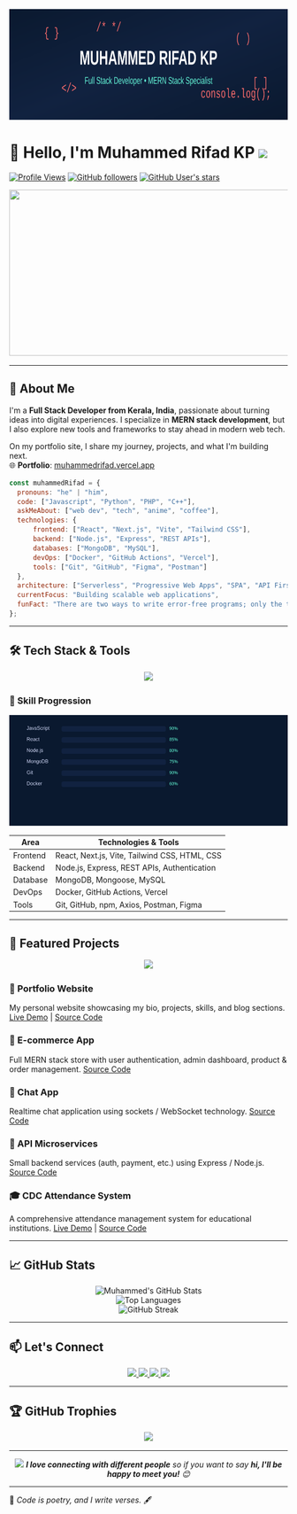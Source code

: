 <div align="center">
  <img src="myBanner.svg" width="800" height="200"/>
</div>

# 👋 Hello, I'm **Muhammed Rifad KP** <img src="https://media.giphy.com/media/hvRJCLFzcasrR4ia7z/giphy.gif" width="25px">

[![Profile Views](https://komarev.com/ghpvc/?username=muhammedrifadkp&color=brightgreen)](https://github.com/muhammedrifadkp)
[![GitHub followers](https://img.shields.io/github/followers/muhammedrifadkp?style=social)](https://github.com/muhammedrifadkp)
[![GitHub User's stars](https://img.shields.io/github/stars/muhammedrifadkp?style=social)](https://github.com/muhammedrifadkp)

<div align="center">
  <img src="https://media.giphy.com/media/dWesBcTLavkZuG35MI/giphy.gif" width="600" height="300"/>
</div>

---

## 🧩 About Me

I'm a **Full Stack Developer from Kerala, India**, passionate about turning ideas into digital experiences. I specialize in **MERN stack development**, but I also explore new tools and frameworks to stay ahead in modern web tech.

On my portfolio site, I share my journey, projects, and what I'm building next.  
🌐 **Portfolio**: [muhammedrifad.vercel.app](https://muhammedrifad.vercel.app/)  

```javascript
const muhammedRifad = {
  pronouns: "he" | "him",
  code: ["Javascript", "Python", "PHP", "C++"],
  askMeAbout: ["web dev", "tech", "anime", "coffee"],
  technologies: {
      frontend: ["React", "Next.js", "Vite", "Tailwind CSS"],
      backend: ["Node.js", "Express", "REST APIs"],
      databases: ["MongoDB", "MySQL"],
      devOps: ["Docker", "GitHub Actions", "Vercel"],
      tools: ["Git", "GitHub", "Figma", "Postman"]
  },
  architecture: ["Serverless", "Progressive Web Apps", "SPA", "API First Design"],
  currentFocus: "Building scalable web applications",
  funFact: "There are two ways to write error-free programs; only the third one works"
};
```

---

## 🛠️ Tech Stack & Tools

<div align="center">
  <img src="https://skillicons.dev/icons?i=js,html,css,react,nodejs,express,mongodb,git,github,vercel,figma,python,next,vite,c,cpp,java,bootstrap,tailwindcss&perline=8" />
</div>

### 🎯 Skill Progression
<div align="center">
  <img src="skillsimg.svg" width="800" height="200"/>
</div>

<!-- ### 📡 Technology Radar
<div align="center">
  <img src="techRadar.svg" width="500" height="500"/>
</div> -->



| Area        | Technologies & Tools                         |
|-------------|-----------------------------------------------|
| Frontend    | React, Next.js, Vite, Tailwind CSS, HTML, CSS |
| Backend     | Node.js, Express, REST APIs, Authentication   |
| Database    | MongoDB, Mongoose, MySQL                      |
| DevOps      | Docker, GitHub Actions, Vercel                |
| Tools       | Git, GitHub, npm, Axios, Postman, Figma       |

---

## 🌟 Featured Projects

<div align="center">
  <img src="https://media.giphy.com/media/WUlplcMpOCEmTGBtBW/giphy.gif" width="100">
</div>

### 💼 Portfolio Website
My personal website showcasing my bio, projects, skills, and blog sections.
[Live Demo](https://muhammedrifad.vercel.app/) | [Source Code](#)

### 🛒 E-commerce App
Full MERN stack store with user authentication, admin dashboard, product & order management.
[Source Code](#)

### 💬 Chat App
Realtime chat application using sockets / WebSocket technology.
[Source Code](#)

### 🧩 API Microservices
Small backend services (auth, payment, etc.) using Express / Node.js.
[Source Code](#)

### 🎓 CDC Attendance System
A comprehensive attendance management system for educational institutions.
[Live Demo](#) | [Source Code](https://github.com/muhammedrifadkp/CDC_Attendance)

---

## 📈 GitHub Stats

<div align="center">
  <img src="https://github-readme-stats.vercel.app/api?username=muhammedrifadkp&show_icons=true&count_private=true&theme=radical" alt="Muhammed's GitHub Stats" />
</div>

<div align="center">
  <img src="https://github-readme-stats.vercel.app/api/top-langs/?username=muhammedrifadkp&layout=compact&theme=radical" alt="Top Languages" />
</div>

<div align="center">
  <img src="https://github-readme-streak-stats.herokuapp.com/?user=muhammedrifadkp&theme=radical" alt="GitHub Streak" />
</div>

---

## 📫 Let's Connect

<div align="center">
  <a href="mailto:your.email@example.com">
    <img src="https://img.shields.io/badge/Email-D14836?style=for-the-badge&logo=gmail&logoColor=white" />
  </a>
  <a href="https://www.linkedin.com/in/yourprofile">
    <img src="https://img.shields.io/badge/LinkedIn-0077B5?style=for-the-badge&logo=linkedin&logoColor=white" />
  </a>
  <a href="https://muhammedrifad.vercel.app/">
    <img src="https://img.shields.io/badge/Portfolio-000000?style=for-the-badge&logo=vercel&logoColor=white" />
  </a>
  <a href="https://twitter.com/yourprofile">
    <img src="https://img.shields.io/badge/Twitter-1DA1F2?style=for-the-badge&logo=twitter&logoColor=white" />
  </a>
</div>

---

## 🏆 GitHub Trophies

<div align="center">
  <img src="https://github-profile-trophy.vercel.app/?username=muhammedrifadkp&theme=radical" />
</div>

<!-- ---

## 🎵 Spotify Playing

<div align="center">
  <img src="https://novatorem.bgstatic.com/site/spotify/now-playing.svg" />
</div>

--- -->

<!-- ## 🚀 Visitor Count

<div align="center">
  <img src="https://profile-counter.glitch.me/muhammedrifadkp/count.svg" />
</div>
-->
--- 

<div align="center">
  <img src="https://media.giphy.com/media/LnQjpWaON8nhr21vNW/giphy.gif" width="60"> 
  <em><b>I love connecting with different people</b> so if you want to say <b>hi, I'll be happy to meet you!</b> 😊</em>
</div>

<!-- ---

<details>
<summary>📊 Contribution Graph</summary>
<br>
<div align="center">
  <img src="https://activity-graph.herokuapp.com/graph?username=muhammedrifadkp&theme=redical" />
</div>
</details>

<details>
<summary>💻 Coding Activity</summary>
<br>
<div align="center">
  <img src="https://wakatime.com/share/@muhammedrifadkp/your-wakatime-stats.png" />
</div>
</details> -->

---

📌 *Code is poetry, and I write verses.* 🖋️